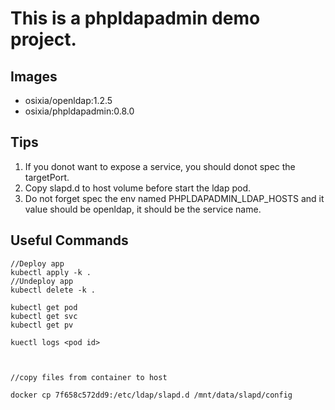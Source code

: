 # This is a phpldapadmin demo project.

## Images

- osixia/openldap:1.2.5
- osixia/phpldapadmin:0.8.0

## Tips

1. If you donot want to expose a service, you should donot spec the targetPort.
2. Copy slapd.d to host volume before start the ldap pod.
3. Do not forget spec the env named PHPLDAPADMIN_LDAP_HOSTS and it value should be openldap, it should be the service name.


## Useful Commands

```
//Deploy app
kubectl apply -k .
//Undeploy app
kubectl delete -k .

kubectl get pod
kubectl get svc
kubectl get pv

kuectl logs <pod id>



//copy files from container to host

docker cp 7f658c572dd9:/etc/ldap/slapd.d /mnt/data/slapd/config
```
